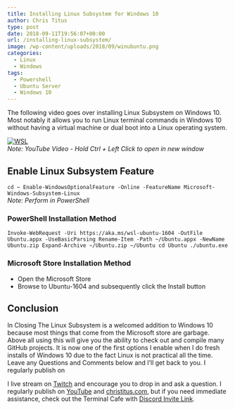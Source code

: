 ```yaml
---
title: Installing Linux Subsystem for Windows 10
author: Chris Titus
type: post
date: 2018-09-11T19:56:07+00:00
url: /installing-linux-subsystem/
image: /wp-content/uploads/2018/09/winubuntu.png
categories:
  - Linux
  - Windows
tags:
  - Powershell
  - Ubuntu Server
  - Windows 10
---
```

The following video goes over installing Linux Subsystem on Windows 10. Most notably it allows you to run Linux terminal commands in Windows 10 without having a virtual machine or dual boot into a Linux operating system. <!--more-->

[![WSL](https://img.youtube.com/vi/RriP3LmuKNA/0.jpg)](https://www.youtube.com/watch?v=RriP3LmuKNA)  
_Note: YouTube Video - Hold Ctrl + Left Click to open in new window_

## Enable Linux Subsystem Feature

`cd ~
Enable-WindowsOptionalFeature -Online -FeatureName Microsoft-Windows-Subsystem-Linux`  
_Note: Perform in PowerShell_ 

### PowerShell Installation Method

`Invoke-WebRequest -Uri https://aka.ms/wsl-ubuntu-1604 -OutFile Ubuntu.appx -UseBasicParsing
Rename-Item -Path ~/Ubuntu.appx -NewName Ubuntu.zip
Expand-Archive ~/Ubuntu.zip ~/Ubuntu cd Ubuntu ./ubuntu.exe` 

### Microsoft Store Installation Method

  * Open the Microsoft Store
  * Browse to Ubuntu-1604 and subsequently click the Install button

## Conclusion

In Closing The Linux Subsystem is a welcomed addition to Windows 10 because most things that come from the Microsoft store are garbage. Above all using this will give you the ability to check out and compile many GitHub projects. It is now one of the first options I enable when I do fresh installs of Windows 10 due to the fact Linux is not practical all the time. Leave any Questions and Comments below and I’ll get back to you. I regularly publish on 

I live stream on [Twitch][1] and encourage you to drop in and ask a question. I regularly publish on [YouTube][2] and [christitus.com][3], but if you need immediate assistance, check out the Terminal Cafe with [Discord Invite Link][4].

 [1]: https://twitch.tv/christitustech
 [2]: https://www.youtube.com/c/ChrisTitusTech
 [3]: https://www.christitus.com/
 [4]: https://www.christitus.com/discord
